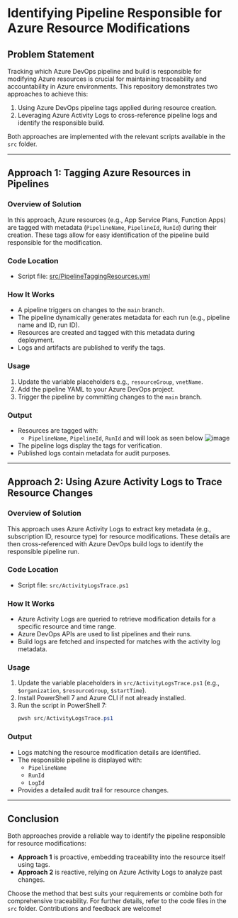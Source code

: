 
# Identifying Pipeline Responsible for Azure Resource Modifications

## Problem Statement

Tracking which Azure DevOps pipeline and build is responsible for modifying Azure resources is crucial for maintaining traceability and accountability in Azure environments. This repository demonstrates two approaches to achieve this:

1. Using Azure DevOps pipeline tags applied during resource creation.
2. Leveraging Azure Activity Logs to cross-reference pipeline logs and identify the responsible build.

Both approaches are implemented with the relevant scripts available in the `src` folder.

---

## Approach 1: Tagging Azure Resources in Pipelines

### Overview of Solution

In this approach, Azure resources (e.g., App Service Plans, Function Apps) are tagged with metadata (`PipelineName`, `PipelineId`, `RunId`) during their creation. These tags allow for easy identification of the pipeline build responsible for the modification.

### Code Location
- Script file: <a href="https://github.com/jvargh/azurescripts/blob/main/azdevops/pipelineidentify/src/PipelineTaggingResources.yml" target="_blank">src/PipelineTaggingResources.yml</a>

### How It Works

- A pipeline triggers on changes to the `main` branch.
- The pipeline dynamically generates metadata for each run (e.g., pipeline name and ID, run ID).
- Resources are created and tagged with this metadata during deployment.
- Logs and artifacts are published to verify the tags.

### Usage

1. Update the variable placeholders e.g., `resourceGroup`, `vnetName`.
2. Add the pipeline YAML to your Azure DevOps project.
3. Trigger the pipeline by committing changes to the `main` branch.

### Output

- Resources are tagged with:
  - `PipelineName`, `PipelineId`, `RunId` and will look as seen below
    ![image](https://github.com/user-attachments/assets/d03949df-fe8a-4fb9-b3d7-a149deab29af)
- The pipeline logs display the tags for verification.
- Published logs contain metadata for audit purposes.

---

## Approach 2: Using Azure Activity Logs to Trace Resource Changes

### Overview of Solution

This approach uses Azure Activity Logs to extract key metadata (e.g., subscription ID, resource type) for resource modifications. These details are then cross-referenced with Azure DevOps build logs to identify the responsible pipeline run.

### Code Location

- Script file: `src/ActivityLogsTrace.ps1`

### How It Works

- Azure Activity Logs are queried to retrieve modification details for a specific resource and time range.
- Azure DevOps APIs are used to list pipelines and their runs.
- Build logs are fetched and inspected for matches with the activity log metadata.

### Usage

1. Update the variable placeholders in `src/ActivityLogsTrace.ps1` (e.g., `$organization`, `$resourceGroup`, `$startTime`).
2. Install PowerShell 7 and Azure CLI if not already installed.
3. Run the script in PowerShell 7:
   ```powershell
   pwsh src/ActivityLogsTrace.ps1
   ```

### Output

- Logs matching the resource modification details are identified.
- The responsible pipeline is displayed with:
  - `PipelineName`
  - `RunId`
  - `LogId`
- Provides a detailed audit trail for resource changes.

---

## Conclusion

Both approaches provide a reliable way to identify the pipeline responsible for resource modifications:

- **Approach 1** is proactive, embedding traceability into the resource itself using tags.
- **Approach 2** is reactive, relying on Azure Activity Logs to analyze past changes.

Choose the method that best suits your requirements or combine both for comprehensive traceability. For further details, refer to the code files in the `src` folder. Contributions and feedback are welcome!
